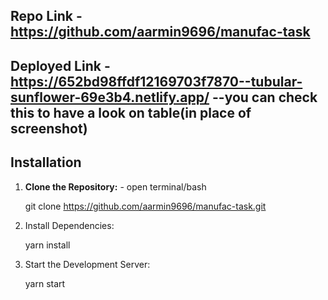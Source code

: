 ## Repo Link - https://github.com/aarmin9696/manufac-task  

## Deployed Link - https://652bd98ffdf12169703f7870--tubular-sunflower-69e3b4.netlify.app/   --you can check this to have a look on table(in place of screenshot)




## Installation

1. **Clone the Repository:** - open terminal/bash

   git clone https://github.com/aarmin9696/manufac-task.git

1. Install Dependencies:

   yarn install

2. Start the Development Server:

   yarn start

   
